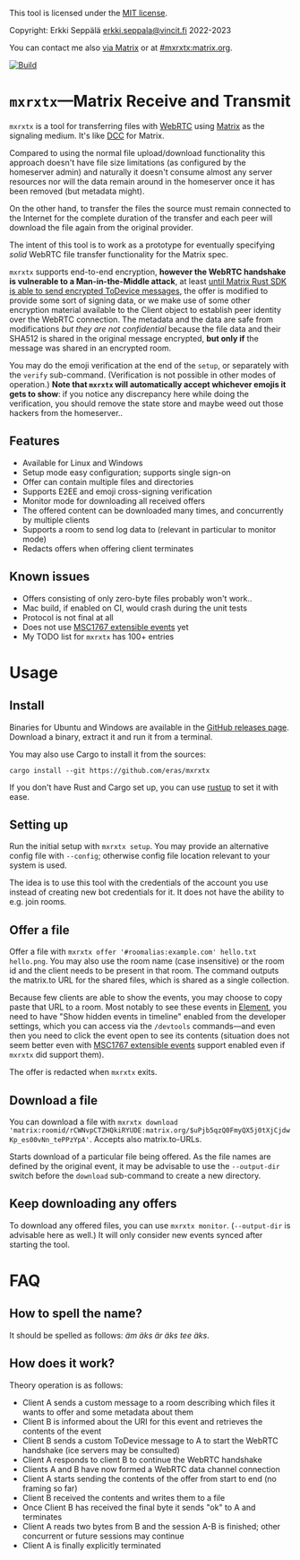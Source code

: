 This tool is licensed under the [MIT license](LICENSE.MIT).

Copyright: Erkki Seppälä <erkki.seppala@vincit.fi> 2022-2023

You can contact me also [via
Matrix](https://matrix.to/#/@flux:matrix.org) or at
[#mxrxtx:matrix.org](https://matrix.to/#/#mxrxtx:matrix.org).

[![Build](https://github.com/eras/mxrxtx/actions/workflows/build.yaml/badge.svg)](https://github.com/eras/mxrxtx/actions/workflows/build.yaml)

# `mxrxtx`—Matrix Receive and Transmit

`mxrxtx` is a tool for transferring files with
[WebRTC](https://webrtc.org) using [Matrix](https://matrix.org) as the
signaling medium. It's like
[DCC](https://en.wikipedia.org/wiki/Direct_Client-to-Client) for
Matrix.

Compared to using the normal file upload/download functionality this
approach doesn't have file size limitations (as configured by the
homeserver admin) and naturally it doesn't consume almost any server
resources nor will the data remain around in the homeserver once it
has been removed (but metadata might).

On the other hand, to transfer the files the source must remain
connected to the Internet for the complete duration of the transfer
and each peer will download the file again from the original provider.

The intent of this tool is to work as a prototype for eventually
specifying _solid_ WebRTC file transfer functionality for the Matrix
spec.

`mxrxtx` supports end-to-end encryption, __however the WebRTC
handshake is vulnerable to a Man-in-the-Middle attack__, at least
[until Matrix Rust SDK is able to send encrypted ToDevice
messages](https://github.com/matrix-org/matrix-rust-sdk/issues/814),
the offer is modified to provide some sort of signing data, or we make
use of some other encryption material available to the Client object
to establish peer identity over the WebRTC connection. The metadata
and the data are safe from modifications _but they are not
confidential_ because the file data and their SHA512 is shared in the
original message encrypted, __but only if__ the message was shared in
an encrypted room.

You may do the emoji verification at the end of the `setup`, or
separately with the `verify` sub-command. (Verification is not
possible in other modes of operation.) __Note that `mxrxtx` will
automatically accept whichever emojis it gets to show__: if you notice
any discrepancy here while doing the verification, you should remove
the state store and maybe weed out those hackers from the homeserver..

## Features

- Available for Linux and Windows
- Setup mode easy configuration; supports single sign-on
- Offer can contain multiple files and directories
- Supports E2EE and emoji cross-signing verification
- Monitor mode for downloading all received offers
- The offered content can be downloaded many times, and concurrently by multiple clients
- Supports a room to send log data to (relevant in particular to monitor mode)
- Redacts offers when offering client terminates

## Known issues

- Offers consisting of only zero-byte files probably won't work..
- Mac build, if enabled on CI, would crash during the unit tests
- Protocol is not final at all
- Does not use [MSC1767 extensible events](https://github.com/matrix-org/matrix-spec-proposals/pull/1767) yet
- My TODO list for `mxrxtx` has 100+ entries

# Usage
## Install

Binaries for Ubuntu and Windows are available in the [GitHub releases
page](../../releases/latest/). Download a binary, extract it and run
it from a terminal.

You may also use Cargo to install it from the sources:

`cargo install --git https://github.com/eras/mxrxtx`

If you don't have Rust and Cargo set up, you can use
[rustup](https://rustup.rs/) to set it with ease.

## Setting up
Run the initial setup with `mxrxtx setup`. You may provide an alternative config file with
`--config`; otherwise config file location relevant to your system is
used.

The idea is to use this tool with the credentials of the account you
use instead of creating new bot credentials for it. It does not
have the ability to e.g. join rooms.
## Offer a file
Offer a file with `mxrxtx offer '#roomalias:example.com' hello.txt
hello.png`. You may also use the room name (case insensitive) or the room
id and the client needs to be present in that room. The command
outputs the matrix.to URL for the shared files, which is shared as a
single collection.

Because few clients are able to show the events, you may choose to
copy paste that URL to a room. Most notably to see these events in
[Element](https://element.io/), you need to have "Show hidden events
in timeline" enabled from the developer settings, which you can access
via the `/devtools` commands—and even then you need to click the event
open to see its contents (situation does not seem better even with
[MSC1767 extensible
events](https://github.com/matrix-org/matrix-spec-proposals/pull/1767)
support enabled even if `mxrxtx` did support them).

The offer is redacted when `mxrxtx` exits.
## Download a file
You can download a file with `mxrxtx download 'matrix:roomid/rCWNvpCTZHQkiRYUDE:matrix.org/$uPjb5qzQ0FmyQX5j0tXjCjdwKp_es00vNn_tePPzYpA'`. Accepts also matrix.to-URLs.

Starts download of a particular file being offered. As the file names
are defined by the original event, it may be advisable to use the
`--output-dir` switch before the `download` sub-command to create a new
directory.
## Keep downloading any offers
To download any offered files, you can use `mxrxtx
monitor`. (`--output-dir` is advisable here as well.) It will only
consider new events synced after starting the tool.

# FAQ
## How to spell the name?
It should be spelled as follows: _äm äks är äks tee äks_.
## How does it work?

Theory operation is as follows:

- Client A sends a custom message to a room describing which files it wants to offer and some metadata about them
- Client B is informed about the URI for this event and retrieves the contents of the event
- Client B sends a custom ToDevice message to A to start the WebRTC handshake (ice servers may be consulted)
- Client A responds to client B to continue the WebRTC handshake
- Clients A and B have now formed a WebRTC data channel connection
- Client A starts sending the contents of the offer from start to end (no framing so far)
- Client B received the contents and writes them to a file
- Once Client B has received the final byte it sends "ok" to A and terminates
- Client A reads two bytes from B and the session A-B is finished; other concurrent or future sessions may continue
- Client A is finally explicitly terminated
